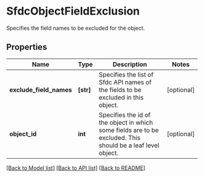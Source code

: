 # SfdcObjectFieldExclusion

Specifies the field names to be excluded for the object.

## Properties
Name | Type | Description | Notes
------------ | ------------- | ------------- | -------------
**exclude_field_names** | **[str]** | Specifies the list of Sfdc API names of the fields to be excluded in this object. | [optional] 
**object_id** | **int** | Specifies the id of the object in which some fields are to be excluded. This should be a leaf level object. | [optional] 

[[Back to Model list]](../README.md#documentation-for-models) [[Back to API list]](../README.md#documentation-for-api-endpoints) [[Back to README]](../README.md)


